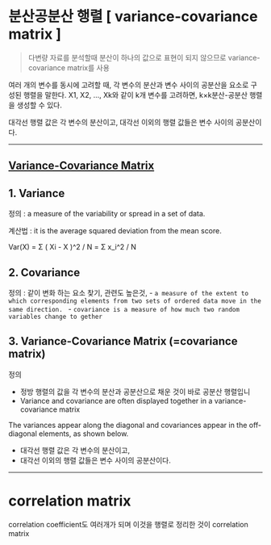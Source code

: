 # 분산공분산 행렬 [ variance-covariance matrix ]

>  다변량 자료를 분석할때 분산이 하나의 값으로 표현이 되지 않으므로 variance-covariance matrix를 사용

여러 개의 변수를 동시에 고려할 때, 각 변수의 분산과 변수 사이의 공분산을 요소로 구성된 행렬을 말한다. X1, X2, ..., Xk와 같이 k개 변수를 고려하면, k×k분산-공분산 행렬을 생성할 수 있다. 

대각선 행렬 값은 각 변수의 분산이고, 
대각선 이외의 행렬 값들은 변수 사이의 공분산이다.



---

## [Variance-Covariance Matrix](https://stattrek.com/matrix-algebra/covariance-matrix.aspx)

## 1. Variance 

정의 : a measure of the variability or spread in a set of data. 

계산법 : it is the average squared deviation from the mean score. 

Var(X) = Σ ( Xi - X )^2 / N = Σ x_i^2 / N



## 2. Covariance

정의 : 같이 변화 하는 요소 찾기, 관련도 높은것, 
    - `a measure of the extent to which corresponding elements from two sets of ordered data move in the same direction. `
    - `covariance is a measure of how much two random variables change to gether`


## 3. Variance-Covariance Matrix (=covariance matrix)

정의 
- 정방 행렬의 값을 각 변수의 분산과 공분산으로 채운 것이 바로 공분산 행렬입니
- Variance and covariance are often displayed together in a variance-covariance matrix

The variances appear along the diagonal and covariances appear in the off-diagonal elements, as shown below.
- 대각선 행렬 값은 각 변수의 분산이고, 
- 대각선 이외의 행렬 값들은 변수 사이의 공분산이다.



---

# correlation matrix




correlation coefficient도 여러개가 되며 이것을 행렬로 정리한 것이 correlation matrix


